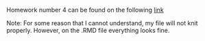 Homework number 4 can be found on the following [link](https://stat545-ubc-hw-2019-20.github.io/stat545-hw-erika-luna/hw04/hw04.html)

Note: For some reason that I cannot understand, my file will not knit properly. However, on the .RMD file everything looks fine. 
